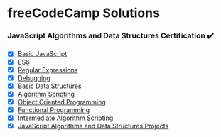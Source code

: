 # freeCodeCamp Solutions

### JavaScript Algorithms and Data Structures Certification :heavy_check_mark:

- [x] [Basic JavaScript](Basic%20Javascript)
- [x] [ES6](ES6)
- [x] [Regular Expressions](Regular%20Expressions)
- [x] [Debugging](Debugging)
- [x] [Basic Data Structures](Basic%20Data%20Structures)
- [x] [Algorithm Scripting](Basic%20Algorithm%20Scripting)
- [x] [Object Oriented Programming](Object%20Oriented%20Programming)
- [x] [Functional Programming](Functional%20Programming)
- [x] [Intermediate Algorithm Scripting](Intermediate%20Algorithm%20Scripting)
- [x] [JavaScript Algorithms and Data Structures Projects](JavaScript%20Algorithms%20and%20Data%20Structures%20Projects)
